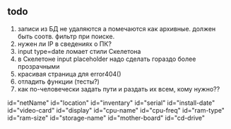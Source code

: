 ## todo

1. записи из БД не удаляются а помечаются как архивные. должен быть соотв. фильтр при поиске.
2. нужен ли IP в сведениях о ПК?
3. input type=date ломает стили Скелетона
4. в Скелетоне input placeholder надо сделать гораздо более прозрачными
5. красивая страница для error404()
6. отладить функции (тесты?)
7. как по-человечески задать пути и раздать их всем, кому нужно??

id="netName"
id="location"
id="inventary"
id="serial"
id="install-date"
id="video-card"
id="display"
id="cpu-name"
id="cpu-freq"
id="ram-type"
id="ram-size"
id="storage-name"
id="mother-board"
id="cd-drive"